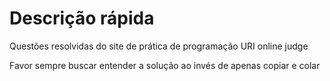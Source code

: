 # Descrição rápida
Questões resolvidas do site de prática de programação URI online judge

Favor sempre buscar entender a solução ao invés de apenas copiar e colar
